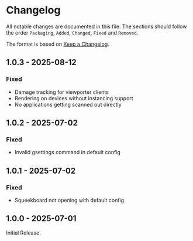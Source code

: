 # Changelog

All notable changes are documented in this file.
The sections should follow the order `Packaging`, `Added`, `Changed`, `Fixed` and `Removed`.

The format is based on [Keep a Changelog](https://keepachangelog.com/en/1.0.0/).

## 1.0.3 - 2025-08-12

### Fixed

- Damage tracking for viewporter clients
- Rendering on devices without instancing support
- No applications getting scanned out directly

## 1.0.2 - 2025-07-02

### Fixed

- Invalid gsettings command in default config

## 1.0.1 - 2025-07-02

### Fixed

- Squeekboard not opening with default config

## 1.0.0 - 2025-07-01

Initial Release.
